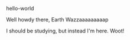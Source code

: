 hello-world

Well howdy there, Earth
Wazzaaaaaaaaap

I should be studying, but instead I'm here. Woot!
